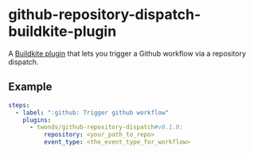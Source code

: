 # github-repository-dispatch-buildkite-plugin

A [Buildkite plugin](https://buildkite.com/docs/agent/v3/plugins) that lets you trigger a Github workflow via a repository dispatch.


## Example



```yml
steps:
  - label: ":github: Trigger github workflow"
    plugins:
      - twonds/github-repository-dispatch#v0.1.0:
          repository: <your_path_to_repo>
          event_type: <the_event_type_for_workflow>
```

